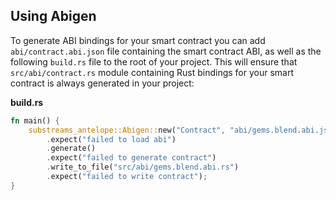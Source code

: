 ## Using Abigen
To generate ABI bindings for your smart contract you can add `abi/contract.abi.json` file containing the smart contract ABI, as well as the following `build.rs` file to the root of your project. This will ensure that `src/abi/contract.rs` module containing Rust bindings for your smart contract is always generated in your project:

**build.rs**

```rust
fn main() {
    substreams_antelope::Abigen::new("Contract", "abi/gems.blend.abi.json")
        .expect("failed to load abi")
        .generate()
        .expect("failed to generate contract")
        .write_to_file("src/abi/gems.blend.abi.rs")
        .expect("failed to write contract");
}
```